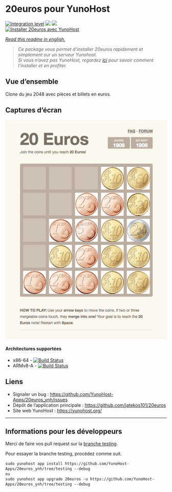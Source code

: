 # 20euros pour YunoHost

[![Integration level](https://dash.yunohost.org/integration/20euros.svg)](https://dash.yunohost.org/appci/app/20euros) ![](https://ci-apps.yunohost.org/ci/badges/20euros.status.svg) ![](https://ci-apps.yunohost.org/ci/badges/20euros.maintain.svg)  
[![Installer 20euros avec YunoHost](https://install-app.yunohost.org/install-with-yunohost.png)](https://install-app.yunohost.org/?app=20euros)

*[Read this readme in english.](./README.md)* 

> *Ce package vous permet d’installer 20euros rapidement et simplement sur un serveur Yunohost.  
Si vous n’avez pas YunoHost, regardez [ici](https://yunohost.org/#/install) pour savoir comment l’installer et en profiter.*

## Vue d’ensemble

Clone du jeu 2048 avec pièces et billets en euros.

## Captures d’écran

![](Screenshot-20euros.jpg)

#### Architectures supportées

* x86-64 - [![Build Status](https://ci-apps.yunohost.org/ci/logs/20euros%20%28Apps%29.svg)](https://ci-apps.yunohost.org/ci/apps/20euros/)
* ARMv8-A - [![Build Status](https://ci-apps-arm.yunohost.org/ci/logs/20euros%20%28Apps%29.svg)](https://ci-apps-arm.yunohost.org/ci/apps/20euros/)

## Liens

 * Signaler un bug : https://github.com/YunoHost-Apps/20euros_ynh/issues
 * Dépôt de l’application principale : https://github.com/jatekos101/20euros
 * Site web YunoHost : https://yunohost.org/

---

Informations pour les développeurs
----------------

Merci de faire vos pull request sur la [branche testing](https://github.com/YunoHost-Apps/20euros_ynh/tree/testing).

Pour essayer la branche testing, procédez comme suit.
```
sudo yunohost app install https://github.com/YunoHost-Apps/20euros_ynh/tree/testing --debug
ou
sudo yunohost app upgrade 20euros -u https://github.com/YunoHost-Apps/20euros_ynh/tree/testing --debug
```

